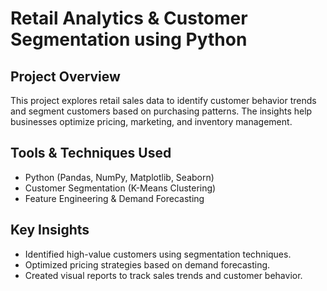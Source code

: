 # Retail Analytics & Customer Segmentation using Python  

## Project Overview  
This project explores retail sales data to identify customer behavior trends and segment customers based on purchasing patterns. The insights help businesses optimize pricing, marketing, and inventory management.  

## Tools & Techniques Used  
- Python (Pandas, NumPy, Matplotlib, Seaborn)  
- Customer Segmentation (K-Means Clustering)  
- Feature Engineering & Demand Forecasting  

## Key Insights  
- Identified high-value customers using segmentation techniques.  
- Optimized pricing strategies based on demand forecasting.  
- Created visual reports to track sales trends and customer behavior.
